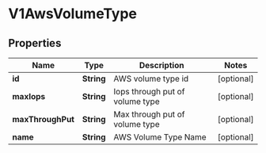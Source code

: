 # V1AwsVolumeType

## Properties
Name | Type | Description | Notes
------------ | ------------- | ------------- | -------------
**id** | **String** | AWS volume type id |  [optional]
**maxIops** | **String** | Iops through put of volume type |  [optional]
**maxThroughPut** | **String** | Max through put of volume type |  [optional]
**name** | **String** | AWS Volume Type Name |  [optional]
